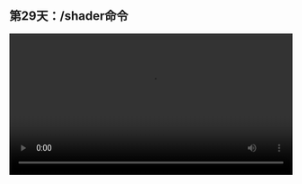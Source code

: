 ## 第29天：/shader命令
 

<video width="100%" controls controlslist="nodownload nofullscreen noremoteplayback" disablePictureInPicture>
  <source src="https://api.keepwork.com/storage/v0/siteFiles/12046/raw#1586911365710session29.webm" type="video/webm">
  <source src="https://api.keepwork.com/storage/v0/siteFiles/12047/raw#1586911383567session29_small.mp4" type="video/mp4" />
   
  你的浏览器不支持播放
</video>
<style>
video::-webkit-media-controls-fullscreen-button { display: none; } 
</style>

### 字幕

我们可以在E键下的**环境**菜单中，
选择**真实光影**，来调节画面的效果。
默认是关闭的，我们选择开启。
此时我们看到水面，镜子，金属方块，
都带了反光，反射的效果。
而且这里的草也会随风摆动。
那么我们再打开**HDR**效果。
我们看到，金属方块也带了反射效果，
像镜面一样。
太阳也会带着一些光晕效果，像这样。
那么我们还可以用 **/shader**命令。
这里1，2，3，4，从低到高代表了不同的画面效果。
比如我们开到4，增加了景深效果，
远处的场景会变得模糊。

### 动手练习
快用/shader命令重新给自己的场景做一张漂亮的封面截图吧。

### 查看相关作品
[光影命令的原理与应用](https://keepwork.com/official/paracraft/videos/vt_shader)
[永生的雪人: 项目ID: 158](https://keepwork.com/pbl/project/158)
[丰南实验学校: 项目ID: 85](https://keepwork.com/pbl/project/85)

